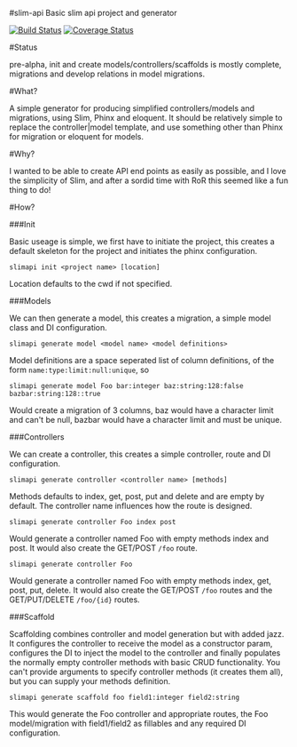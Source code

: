 #slim-api
Basic slim api project and generator

[![Build Status](https://travis-ci.org/slimphp-api/slim-api.svg)](https://travis-ci.org/slimphp-api/slim-api)
[![Coverage Status](https://coveralls.io/repos/slimphp-api/slim-api/badge.svg?branch=master&service=github)](https://coveralls.io/github/slimphp-api/slim-api?branch=master)

#Status

pre-alpha, init and create models/controllers/scaffolds is mostly complete, migrations and develop relations in model migrations.

#What?

A simple generator for producing simplified controllers/models and migrations, using Slim, Phinx and eloquent. It should be relatively simple to replace the controller|model template, and use something other than Phinx for migration or eloquent for models.

#Why?

I wanted to be able to create API end points as easily as possible, and I love the simplicity of Slim, and after a sordid time with RoR this seemed like a fun thing to do!

#How?


###Init

Basic useage is simple, we first have to initiate the project, this creates a default skeleton for the project and initiates the phinx configuration.

```
slimapi init <project name> [location]
```

Location defaults to the cwd if not specified.

###Models

We can then generate a model, this creates a migration, a simple model class and DI configuration.

```
slimapi generate model <model name> <model definitions>
```

Model definitions are a space seperated list of column definitions, of the form `name:type:limit:null:unique`, so

```
slimapi generate model Foo bar:integer baz:string:128:false bazbar:string:128::true
```

Would create a migration of 3 columns, baz would have a character limit and can't be null, bazbar would have a character limit and must be unique.

###Controllers

We can create a controller, this creates a simple controller, route and DI configuration.

```
slimapi generate controller <controller name> [methods]
```

Methods defaults to index, get, post, put and delete and are empty by default.
The controller name influences how the route is designed.

```
slimapi generate controller Foo index post
```

Would generate a controller named Foo with empty methods index and post. It would also create the GET/POST `/foo` route.

```
slimapi generate controller Foo
```

Would generate a controller named Foo with empty methods index, get, post, put, delete.
It would also create the GET/POST `/foo` routes and the GET/PUT/DELETE `/foo/{id}` routes.

###Scaffold

Scaffolding combines controller and model generation but with added jazz. It configures the controller to receive the model as a constructor param, configures the DI to inject the model to the controller and finally populates the normally empty controller methods with basic CRUD functionality. You can't provide arguments to specify controller methods (it creates them all), but you can supply your methods definition.

```
slimapi generate scaffold foo field1:integer field2:string
```

This would generate the Foo controller and appropriate routes, the Foo model/migration with field1/field2 as fillables and any required DI configuration.
